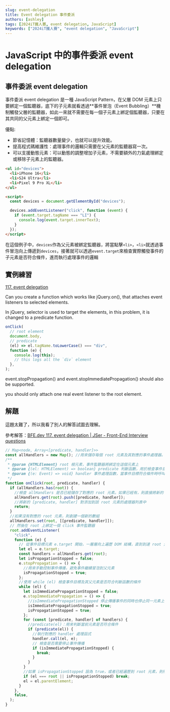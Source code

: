 ```yaml
---
slug: event-delegation
title: Event delegation 事件委派
authors: [ashley]
tags: [2024iT鐵人賽, event delegation, JavaScript]
keywords: ["2024iT鐵人賽", "event delegation", "JavaScript"]
---
```


# JavaScript 中的事件委派 event delegation

## 事件委派 event delegation

事件委派 event delegation 是一種 JavaScript Pattern，在父層 DOM 元素上只要綁定一個監聽器，底下的子元素就看透過**事件冒泡（Event Bubbling）**機制觸發父層的監聽器，如此一來就不需要在每一個子元素上綁定個監聽器，只要在其共同的父元素上綁定一個即可。

優點:

- 節省記憶體：監聽器數量變少，也就可以提升效能。
- 提高程式碼維護性：處理事件的邏輯只需要在父元素的監聽器寫一次。
- 可以支援動態元素：可以動態的調整增加子元素，不需要額外的力氣處理綁定或移除子元素上的監聽器。

```html
<ul id="devices">
  <li>iPhone 16</li>
  <li>S24 Ultra</li>
  <li>Pixel 9 Pro XL</li>
</ul>

<script>
  const devices = document.getElementById("devices");

  devices.addEventListener("click", function (event) {
    if (event.target.tagName === "LI") {
      console.log(event.target.innerText);
    }
  });
</script>
```

在這個例子中，`devices`作為父元素被綁定監聽器，將當點擊`<li>`，`<li>`就透過事件冒泡向上傳遞到`devices`，接著就可以透過`event.target`來檢查實際觸發事件的子元素是否符合條件，進而執行處理事件的邏輯

## 實例練習

[117. event delegation](https://bigfrontend.dev/problem/event-delegation)

Can you create a function which works like jQuery.on(), that attaches event listeners to selected elements.

In jQuery, selector is used to target the elements, in this problem, it is changed to a predicate function.

```js
onClick(
  // root element
  document.body,
  // predicate
  (el) => el.tagName.toLowerCase() === "div",
  function (e) {
    console.log(this);
    // this logs all the `div` element
  },
);
```

event.stopPropagation() and event.stopImmediatePropagation() should also be supported.

you should only attach one real event listener to the root element.

## 解題

這題太難了，所以我看了別人的解答試圖去理解。

參考解答：[BFE.dev 117. event delegation | JSer - Front-End Interview questions](https://www.youtube.com/watch?v=TkBQYTi1jJU>)

```js
// Map<node, Array<[predicate, handler]>>
const allHandlers = new Map(); //用來儲存每個 root 元素及其對應的事件處理器。每個 root 都會對應一個 Array，其中存放了多組 [predicate, handler]
/**
 * @param {HTMLElement} root 根元素，事件監聽器將綁定在這個元素上
 * @param {(el: HTMLElement) => boolean} predicate 判斷函數，用於檢查事件目標是否符合條件
 * @param {(e: Event) => void} handler 事件處理函數，當事件目標符合條件時呼叫
 */
function onClick(root, predicate, handler) {
  if (allHandlers.has(root)) {
    //檢查 allHandlers 是否已經儲存了對應的 root 元素。如果已經有，則直接將新的 [predicate, handler] 對添加到該 root 元素的處理器列表中
    allHandlers.get(root).push([predicate, handler]);
    //將新的 [predicate, handler] 對添加到該 root 元素的處理器列表中
    return;
  }
  //如果沒有對應的 root 元素，則創建一個新的數組
  allHandlers.set(root, [[predicate, handler]]);
  // 然後在 root 上綁定一個 click 事件監聽器
  root.addEventListener(
    "click",
    function (e) {
      // 從事件目標元素 e.target 開始，一層層向上遍歷 DOM 結構，直到到達 root 元素或事件冒泡被停止
      let el = e.target;
      const handlers = allHandlers.get(root);
      let isPropagationStopped = false;
      e.stopPropagation = () => {
        //用來手動控制事件傳播，避免事件繼續冒泡到父元素
        isPropagationStopped = true;
      };
      //使用 while (el) 檢查事件目標及其父元素是否符合判斷函數的條件
      while (el) {
        let isImmediatePropagationStopped = false;
        e.stopImmediatePropagation = () => {
          //isImmediatePropagationStopped 停止傳播事件的同時也停止同一元素上後續的處理器執行
          isImmediatePropagationStopped = true;
          isPropagationStopped = true;
        };
        for (const [predicate, handler] of handlers) {
          //predicate(el)：用來判斷當前元素是否符合條件
          if (predicate(el)) {
            //執行對應的 handler 處理函式
            handler.call(el, e);
            // 檢查是否需要停止事件傳播
            if (isImmediatePropagationStopped) {
              break;
            }
          }
        }
        //如果 isPropagationStopped 設為 true，或者已經遍歷到 root 元素，則停止事件的繼續傳播
        if (el === root || isPropagationStopped) break;
        el = el.parentElement;
      }
    },
    false,
  );
}
```
